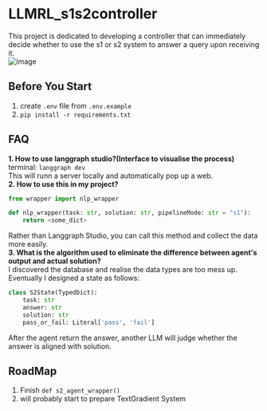 # LLMRL_s1s2controller  
This project is dedicated to developing a controller that can immediately decide whether to use the s1 or s2 system to answer a query upon receiving it.  
![image](https://github.com/user-attachments/assets/6e1fda48-a561-4852-8847-dcb2d862a096)
## Before You Start
1. create ```.env``` file from ```.env.example```   
2. ```pip install -r requirements.txt```
## FAQ  
**1. How to use langgraph studio?(Interface to visualise the process)**  
terminal: ```langgraph dev```  
This will runn a server locally and automatically pop up a web.  
**2. How to use this in my project?**  
```Python
from wrapper import nlp_wrapper

def nlp_wrapper(task: str, solution: str, pipelineMode: str = "s1"):
    return <some_dict>
```
Rather than Langgraph Studio, you can call this method and collect the data more easily.  
**3. What is the algorithm used to eliminate the difference between agent's output and actual solution?**  
I discovered the database and realise the data types are too mess up. Eventually I designed a state as follows:  
```Python
class S2State(TypedDict):
    task: str
    answer: str
    solution: str
    pass_or_fail: Literal['pass', 'fail']
```
After the agent return the answer, another LLM will judge whether the answer is aligned with solution.  
## RoadMap  
1. Finish ```def s2_agent_wrapper()```
2. will probably start to prepare TextGradient System  

